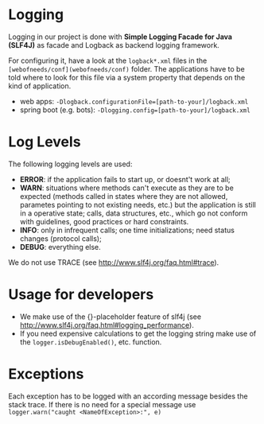 # Logging

Logging in our project is done with **Simple Logging Facade for Java (SLF4J)** as facade and Logback as backend logging framework.

For configuring it, have a look at the `logback*.xml` files in the `[webofneeds/conf](webofneeds/conf)` folder.
The applications have to be told where to look for this file via a system property that depends on the kind of application.
* web apps: `-Dlogback.configurationFile=[path-to-your]/logback.xml`
* spring boot (e.g. bots): `-Dlogging.config=[path-to-your]/logback.xml`

# Log Levels

The following logging levels are used:
* **ERROR**: if the application fails to start up, or doesnt't work at all;
* **WARN**: situations where methods can't execute as they are to be expected (methods called in states where they are not allowed, parametes pointing to not existing needs, etc.) but the application is still in a operative state; calls, data structures, etc., which go not conform with guidelines, good practices or hard constraints.
* **INFO**: only in infrequent calls; one time initializations; need status changes (protocol calls);
* **DEBUG**: everything else.

We do not use TRACE (see http://www.slf4j.org/faq.html#trace).

# Usage for developers
* We make use of the {}-placeholder feature of slf4j (see http://www.slf4j.org/faq.html#logging_performance).
* If you need expensive calculations to get the logging string make use of the `logger.isDebugEnabled()`, etc. function.

# Exceptions
Each exception has to be logged with an according message besides the stack trace. If there is no need for a special message use 
`logger.warn("caught <NameOfException>:", e)`


